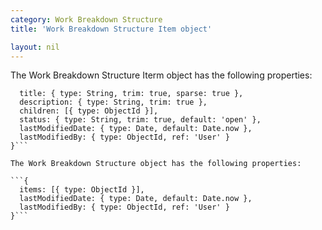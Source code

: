 ```yaml
---
category: Work Breakdown Structure
title: 'Work Breakdown Structure Item object'

layout: nil
---
```


The Work Breakdown Structure Iterm object has the following properties:

```{
  title: { type: String, trim: true, sparse: true },
  description: { type: String, trim: true },
  children: [{ type: ObjectId }],
  status: { type: String, trim: true, default: 'open' },
  lastModifiedDate: { type: Date, default: Date.now },
  lastModifiedBy: { type: ObjectId, ref: 'User' }
}```

The Work Breakdown Structure object has the following properties:

```{
  items: [{ type: ObjectId }],
  lastModifiedDate: { type: Date, default: Date.now },
  lastModifiedBy: { type: ObjectId, ref: 'User' }
}```
